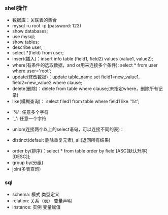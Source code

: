 ### shell操作
- 数据库：关联表的集合
- mysql -u root -p (password: 123)
- show databases;
- use mysql;
- show tables;
- describe user;
- select *(field) from user;
- insert(插入)：insert info table (field1, field2) values (value1, value2);
- where(有条件的选取数据，and or用来连接多个条件): select * from user where user='root';
- update(修改数据)：update table_name set field1=new_value1, field2=new_value2 where clause;
- delete(删除)：delete from table where clause;(未指定where，删除所有记录)
- like(模糊查询)： select filed1 from table where field1 like '%t';
 + '%': 任意多个字符
 + '_': 任意一个字符
- union(连接两个以上的select语句，可以连接不同的表)：
 + distinct(default 删除重复元素), all(返回所有结果)
- order by(排序)：select * from table order by field [ASC(默认升序) [DESC]];
- group by(分组)
- join(多表查询)

### sql
- schema: 模式  类型定义
- relation: 关系（表） 变量声明
- instance: 实例  变量赋值
